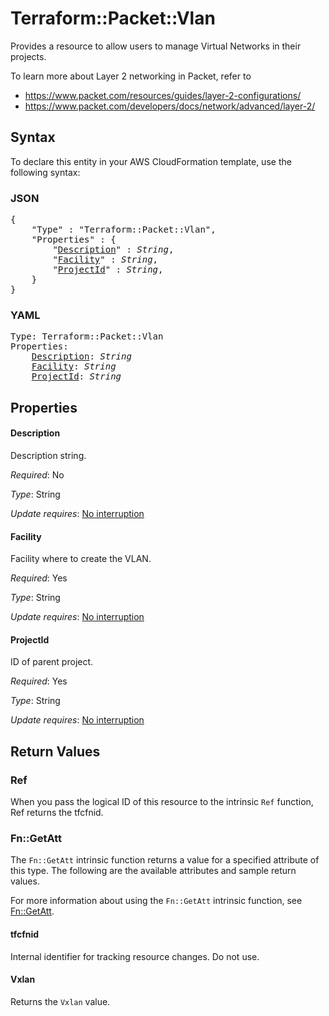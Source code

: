 # Terraform::Packet::Vlan

Provides a resource to allow users to manage Virtual Networks in their projects.

To learn more about Layer 2 networking in Packet, refer to
* https://www.packet.com/resources/guides/layer-2-configurations/
* https://www.packet.com/developers/docs/network/advanced/layer-2/

## Syntax

To declare this entity in your AWS CloudFormation template, use the following syntax:

### JSON

<pre>
{
    "Type" : "Terraform::Packet::Vlan",
    "Properties" : {
        "<a href="#description" title="Description">Description</a>" : <i>String</i>,
        "<a href="#facility" title="Facility">Facility</a>" : <i>String</i>,
        "<a href="#projectid" title="ProjectId">ProjectId</a>" : <i>String</i>,
    }
}
</pre>

### YAML

<pre>
Type: Terraform::Packet::Vlan
Properties:
    <a href="#description" title="Description">Description</a>: <i>String</i>
    <a href="#facility" title="Facility">Facility</a>: <i>String</i>
    <a href="#projectid" title="ProjectId">ProjectId</a>: <i>String</i>
</pre>

## Properties

#### Description

Description string.

_Required_: No

_Type_: String

_Update requires_: [No interruption](https://docs.aws.amazon.com/AWSCloudFormation/latest/UserGuide/using-cfn-updating-stacks-update-behaviors.html#update-no-interrupt)

#### Facility

Facility where to create the VLAN.

_Required_: Yes

_Type_: String

_Update requires_: [No interruption](https://docs.aws.amazon.com/AWSCloudFormation/latest/UserGuide/using-cfn-updating-stacks-update-behaviors.html#update-no-interrupt)

#### ProjectId

ID of parent project.

_Required_: Yes

_Type_: String

_Update requires_: [No interruption](https://docs.aws.amazon.com/AWSCloudFormation/latest/UserGuide/using-cfn-updating-stacks-update-behaviors.html#update-no-interrupt)

## Return Values

### Ref

When you pass the logical ID of this resource to the intrinsic `Ref` function, Ref returns the tfcfnid.

### Fn::GetAtt

The `Fn::GetAtt` intrinsic function returns a value for a specified attribute of this type. The following are the available attributes and sample return values.

For more information about using the `Fn::GetAtt` intrinsic function, see [Fn::GetAtt](https://docs.aws.amazon.com/AWSCloudFormation/latest/UserGuide/intrinsic-function-reference-getatt.html).

#### tfcfnid

Internal identifier for tracking resource changes. Do not use.

#### Vxlan

Returns the <code>Vxlan</code> value.

